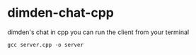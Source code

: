# dimden-chat-cpp

dimden's chat in cpp
you can run the client from your terminal
```
gcc server.cpp -o server
```
